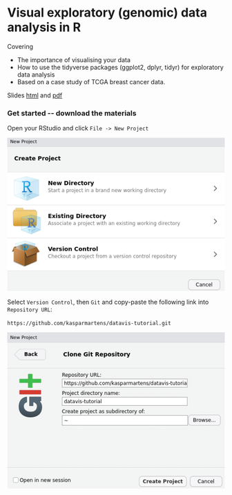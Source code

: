 # Visual exploratory (genomic) data analysis in R

Covering

* The importance of visualising your data
* How to use the tidyverse packages (ggplot2, dplyr, tidyr) for exploratory data analysis
* Based on a case study of TCGA breast cancer data. 

Slides [html](https://htmlpreview.github.io/?https://raw.githubusercontent.com/kasparmartens/datavis-tutorial/master/2017_12_05_slides.html) and [pdf](https://raw.githubusercontent.com/kasparmartens/datavis-tutorial/master/2017_12_05_slides.pdf)

### Get started -- download the materials

Open your RStudio and click `File -> New Project`

![](fig/rstudio_git1.png)

Select `Version Control`, then `Git` and copy-paste the following link into `Repository URL`:

`https://github.com/kasparmartens/datavis-tutorial.git` 

![](fig/rstudio_git3.png)
